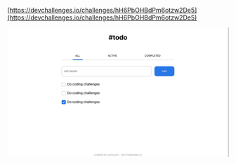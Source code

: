 [https://devchallenges.io/challenges/hH6PbOHBdPm6otzw2De5](https://devchallenges.io/challenges/hH6PbOHBdPm6otzw2De5)

![](./docs/readme.png)
